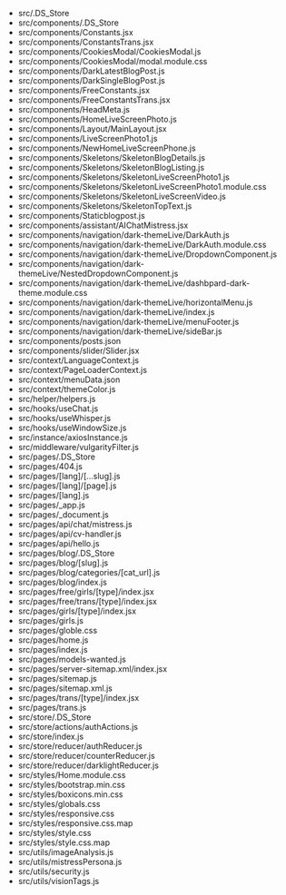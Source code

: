 - src/.DS_Store
- src/components/.DS_Store
- src/components/Constants.jsx
- src/components/ConstantsTrans.jsx
- src/components/CookiesModal/CookiesModal.js
- src/components/CookiesModal/modal.module.css
- src/components/DarkLatestBlogPost.js
- src/components/DarkSingleBlogPost.js
- src/components/FreeConstants.jsx
- src/components/FreeConstantsTrans.jsx
- src/components/HeadMeta.js
- src/components/HomeLiveScreenPhoto.js
- src/components/Layout/MainLayout.jsx
- src/components/LiveScreenPhoto1.js
- src/components/NewHomeLiveScreenPhone.js
- src/components/Skeletons/SkeletonBlogDetails.js
- src/components/Skeletons/SkeletonBlogListing.js
- src/components/Skeletons/SkeletonLiveScreenPhoto1.js
- src/components/Skeletons/SkeletonLiveScreenPhoto1.module.css
- src/components/Skeletons/SkeletonLiveScreenVideo.js
- src/components/Skeletons/SkeletonTopText.js
- src/components/Staticblogpost.js
- src/components/assistant/AIChatMistress.jsx
- src/components/navigation/dark-themeLive/DarkAuth.js
- src/components/navigation/dark-themeLive/DarkAuth.module.css
- src/components/navigation/dark-themeLive/DropdownComponent.js
- src/components/navigation/dark-themeLive/NestedDropdownComponent.js
- src/components/navigation/dark-themeLive/dashbpard-dark-theme.module.css
- src/components/navigation/dark-themeLive/horizontalMenu.js
- src/components/navigation/dark-themeLive/index.js
- src/components/navigation/dark-themeLive/menuFooter.js
- src/components/navigation/dark-themeLive/sideBar.js
- src/components/posts.json
- src/components/slider/Slider.jsx
- src/context/LanguageContext.js
- src/context/PageLoaderContext.js
- src/context/menuData.json
- src/context/themeColor.js
- src/helper/helpers.js
- src/hooks/useChat.js
- src/hooks/useWhisper.js
- src/hooks/useWindowSize.js
- src/instance/axiosInstance.js
- src/middleware/vulgarityFilter.js
- src/pages/.DS_Store
- src/pages/404.js
- src/pages/[lang]/[...slug].js
- src/pages/[lang]/[page].js
- src/pages/[lang].js
- src/pages/_app.js
- src/pages/_document.js
- src/pages/api/chat/mistress.js
- src/pages/api/cv-handler.js
- src/pages/api/hello.js
- src/pages/blog/.DS_Store
- src/pages/blog/[slug].js
- src/pages/blog/categories/[cat_url].js
- src/pages/blog/index.js
- src/pages/free/girls/[type]/index.jsx
- src/pages/free/trans/[type]/index.jsx
- src/pages/girls/[type]/index.jsx
- src/pages/girls.js
- src/pages/globle.css
- src/pages/home.js
- src/pages/index.js
- src/pages/models-wanted.js
- src/pages/server-sitemap.xml/index.jsx
- src/pages/sitemap.js
- src/pages/sitemap.xml.js
- src/pages/trans/[type]/index.jsx
- src/pages/trans.js
- src/store/.DS_Store
- src/store/actions/authActions.js
- src/store/index.js
- src/store/reducer/authReducer.js
- src/store/reducer/counterReducer.js
- src/store/reducer/darklightReducer.js
- src/styles/Home.module.css
- src/styles/bootstrap.min.css
- src/styles/boxicons.min.css
- src/styles/globals.css
- src/styles/responsive.css
- src/styles/responsive.css.map
- src/styles/style.css
- src/styles/style.css.map
- src/utils/imageAnalysis.js
- src/utils/mistressPersona.js
- src/utils/security.js
- src/utils/visionTags.js